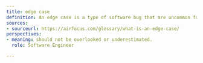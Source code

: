 ```yaml
---
title: edge case
definition: An edge case is a type of software bug that are uncommon for users to encounter.
sources:
- sourceurl: https://airfocus.com/glossary/what-is-an-edge-case/
perspectives:
- meaning: should not be overlooked or underestimated. 
  role: Software Engineer

---
```


